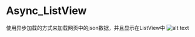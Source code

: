 # Async_ListView
使用异步加载的方式来加载网页中的json数据，并且显示在ListView中
![alt text](http://images0.cnblogs.com/blog2015/653583/201506/012052079419836.gif "Title")
